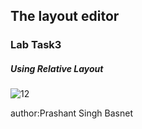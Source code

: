 
<h2>The layout editor</h2>
<h3>Lab Task3</h3>

<h5>Using Relative Layout</h5>

![12](https://user-images.githubusercontent.com/50170332/111486560-b26c0a80-875f-11eb-802a-6a3fa09abdd7.gif)







author:Prashant Singh Basnet